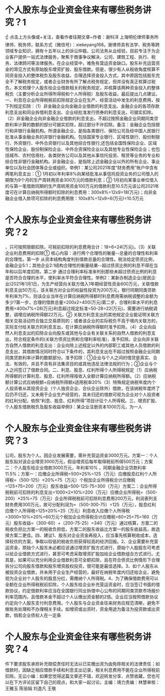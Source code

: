 # 个人股东与企业资金往来有哪些税务讲究？1

☝ 点击上方头像或+关注，查看作者往期文章~作者：谢科洋 上海明伦律师事务所律师、税务师，联系方式（微信号）：xiekeyang168。谢律师具有法学、税务等跨领域专业知识，拥有十五年以上的诉讼仲裁、公司法务从业经验，目前专注于为企业客户提供一站式法律服务，聚焦于商事争议解决、公司、建筑工程、执行、税务、法律顾问等法律服务。在企业经营中，难免有营运资金缺口。股东补充运营资金的常见方式有原始股东增资扩股、股东借款。但是，很少有人从税收角度核算不同资金投入的整体税负及股东收益，合理选择资金投入方式，其中原因包括股东完全不了解税务规定，或者企业财务有所了解点税务规定，但并没有真正核算过税负。本文梳理个人股东给企业借款相关的税务规定，并核算该两种资金投入的整体税负（主要分析企业所得所得税和个人所得税）及股东收益，最后提出几点建议。一、利息在企业所得税税前扣除规定企业在生产、经营活动中发生的利息费用，按下列规定扣除：（1）非金融企业向金融企业借款的利息支出、金融企业的各项存款利息支出和同业拆借利息支出、企业经批准发行债券的利息支出，可据实扣除。（2）非金融企业向非金融企业借款的利息支出，不超过按照金融企业同期同类贷款利率计算的数额的部分可据实扣除，超过部分不许扣除。备注：金融企业包括银行和非银行金融机构。所谓金融企业，是指各类银行、保险公司及经中国人民银行批准从事金融业务的非银行金融机构。包括国家专业银行、区域性银行、股份制银行、外资银行、中外合资银行以及其他综合性银行;还包括全国性保险企业、区域性保险企业、股份制保险企业、中外合资保险企业以及其他专业性保险企业；也包括城市、农村信用社、各类财务公司以及其他从事信托投资、租赁等业务的专业和综合性非银行金融机构。非金融企业，是指除上述金融企业以外的所有企业、事业单位以及社会团体等企业或组织。举例1：某公司2021年度“财务费用”账户中含有两笔利息支出：① 1月初以年利率8%向某经批准从事信托投资业务的公司借入的期限为9个月的生产周转用资金300万元的借款利息；② 1月初向某事业单位借入的与第一笔借款同期的生产周转用资金100万元的借款利息10.5万元该公司2021年度可在计算应纳税所得额时扣除的利息费用：300x8%÷12x9=18(万元)；向非金融企业借入款项可扣除的利息费用限：100x8%÷12x9=6(万元)<10.5万元

# 个人股东与企业资金往来有哪些税务讲究？2

，只可按照限额扣除。可税前扣除的利息费用合计：18+6=24(万元)。（3）关联企业利息费用的扣除① 核心内容：进行两个合理性的衡量--总量的合理性和利率的合理性。第一步 从资本结构角度判别借款总量的合理性。税法给定债资比例，金融企业5:1；其他企业2:1结构合理性的衡量结果--超过债资比例的利息不得在当年和以后年度扣除。第二步 通过合理利率标准来判别那些未超过债资比例的利息是否符合合理的水平，使利率水平符合合理性。举例2：某新办制造企业(居民企业)2021年1月1日，为生产经营向关联方借入1年期经营性资金600万元，关联借款利息支出50万元，该关联方对企业的权益性投资为200万元，银行同期同类贷款年利率为7%，则该企业当年在计算应纳税所得额时利息费用需纳税调整的金额为多少?第一步，合理的借款总量=200x2=400(万元)第二步，合理利率水平的利息费用=400x7%=28(万元)利息超过规定标准=50-28=22(万元)，需要进行纳税调整，调增应纳税所得额22万元。② 关联方利息支出的其他规定企业能证明关联方相关交易活动符合独立交易原则的；或者该企业的实际税负不高于境内关联方的，实际支付给关联方的利息支出，在计算应纳税所得额时准予扣除。（4）企业向自然人利息支出的扣除企业向股东或其他与企业有关联关系的自然人借款的利息支出，符合规定条件的(关联方债资比例和合理利率标准)，准予扣除。企业向非关联方自然人借款的利息支出：企业向除上述规定以外的内部职工或其他人员借款的利息支出，其借款情况同时符合以下条件的，其利息支出在不超过按照金融企业同期同类贷款利率计算的数额部分。准予扣除：①企业与个人之间的借贷是真实、合法、有效的，并且不具有非法集资目的或其他违反法律法规的行为；②企业与个人之间签订了借款合同。二、利息、股息、红利所得个人所得税规定（1）应纳税所得额的计算利息、股息、红利所得按收入全额计算应纳税所得额。（2）应纳税额计算公式应纳税额=应纳税所得额x适用税率20%（3）特殊规定纳税年度内个人投资者从其投资企业（个人独资企业、合伙企业除外）借款，在该纳税年度终了后仍不归还，又未用于企业生产经营的，其未归还的借款可视为企业对个人投资者的红利分配，依照“利息、股息、红利所得”项目计征个人所得税。三、增资扩股、个人股东借款税负及股东收益举例3：某企业注册资本1000万元，为一人

# 个人股东与企业资金往来有哪些税务讲究？3

公司，股东为个人。因企业发展需要，需补充营运资金3000万元。方案一：个人股东拟对该企业增资3000万元，假设增资后每年取得税前所得500万元；方案二：个人股东给企业借款3000万元，年利率10% ，同期金融企业贷款利率11.5%；方案一：应缴企业所得税=500×25%=125（万元）应缴股息红利个人所得税=（500-125）×20%=75（万元）个税加企业所得税合计应缴税=125+75=200（万元）股东收益=500-125-75=300（万元）方案二：企业所得税税前可扣除的利息支出=1000×2×10%=200（万元）应缴企业所得税=（500-200）×25%=75（万元）企业所得税税前可扣除利息费用200万元，利润表列支财务费用300万元，故可分配利润为=（500-300-75）=125（万元），股息红利应缴个人所得税=125×20%=25（万元）利息收入应缴个人所得税=3000×10%×20%=60万元个税加企业所得税合计应缴税=60+25+75=160（万元）股东收益=（300-60）+（200-75-25）=340（万元）通过核算，方案二的税收负担比方案一的税收负担低，方案二的股东收益比方案一的股东收益高，故选择方案二更佳。四、建议1、股东对企业资金再投入，应当事先核算税收成本，选择较优的方案，争取以较低的税收负担获得较高的经济回报。2、企业需要补充营运资金，原始个人股东未必都应该通过增资扩股方式进行，原始个人股股东可考虑以给企业借款方式进行，甚至可考虑采取增资扩股加给企业借款组合方式进行。尤其是，如果可以充分利用企业借款利息可全额扣除，且在符合债资比例情形下合理拆分公司向股东借款和股东增资股权投资，很可能是最佳选择。3、如个人股东从被投资企业借款，并未用于企业生产经营的，最好在纳税年度内归还给企业，避免视为企业对个人股东的股息分红，需缴纳个人所得税。4、为了确保借款费用可以全额在企业所得税税前扣除，个人股东给企业补充营运资金时，应当签订书面的借款协议，约定借款利率应当在全国银行同业拆借中心公布的同期同类贷款市场报价利率范围内，且借款本金不超过个人认缴出资金额的2倍。企业应当按照借款协议约定向个人股东支付利息费用。个人股东与企业资金往来财务应规范清晰，避免不做账务处理和不办理相关手续。如增资或出资时，资金用途为备注为投资款或出资款，倘若企业债权人在一定条

# 个人股东与企业资金往来有哪些税务讲究？4

件下要求股东承担补充赔偿责任时无法以已实缴出资为由免除相关的法律责任；如借款时，因缺乏相应借款手续和利息支出记录，相关利息费用不能在企业所得税前扣除。无讼小编：如果您觉得这篇文章还不错，欢迎转发分享、点赞收藏，您也可以在下方评论区留下自己的观点，和大家一起讨论。主编：靖力责编：林慧审核：王雅玉 陈丽娟 刘逸凡 王敬


